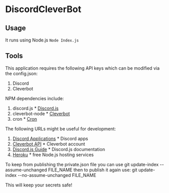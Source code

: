 # DiscordCleverBot

## Usage
It runs using Node.js
	`Node Index.js`

## Tools
This application requires the following API keys which can be modified via the config.json:
1. Discord
2. Cleverbot

NPM dependencies include:
1. discord.js
		* [Discord.js](https://github.com/hydrabolt/discord.js)
2. cleverbot-node
		* [Cleverbot](https://github.com/dtesler/node-cleverbot)
3. cron
		* [Cron](https://github.com/kelektiv/node-cron)

The following URLs might be useful for development:
1. [Discord Applications](https://discordapp.com/developers/applications/me)
		* Discord apps
2. [Cleverbot API](https://www.cleverbot.com/api/)
		* Cleverbot account
3. [Discord.js Guide](https://discord.js.org/#/docs/main/stable/general/welcome)
		* Discord.js documentation
4. [Heroku](https://www.heroku.com)
		* free Node.js hosting services


To keep from publishing the private.json file you can use
git update-index --assume-unchanged FILE_NAME
then to publish it again use:
git update-index --no-assume-unchanged FILE_NAME

This will keep your secrets safe!
